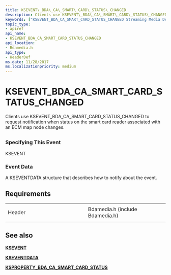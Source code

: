 ```yaml
---
title: KSEVENT\_BDA\_CA\_SMART\_CARD\_STATUS\_CHANGED
description: Clients use KSEVENT\_BDA\_CA\_SMART\_CARD\_STATUS\_CHANGED to request notification when status on the smart card reader associated with an ECM map node changes.
keywords: ["KSEVENT_BDA_CA_SMART_CARD_STATUS_CHANGED Streaming Media Devices"]
topic_type:
- apiref
api_name:
- KSEVENT_BDA_CA_SMART_CARD_STATUS_CHANGED
api_location:
- Bdamedia.h
api_type:
- HeaderDef
ms.date: 11/28/2017
ms.localizationpriority: medium
---
```


# KSEVENT\_BDA\_CA\_SMART\_CARD\_STATUS\_CHANGED


Clients use KSEVENT\_BDA\_CA\_SMART\_CARD\_STATUS\_CHANGED to request notification when status on the smart card reader associated with an ECM map node changes.

## <span id="ddk_ksevent_bda_ca_smart_card_status_changed_ks"></span><span id="DDK_KSEVENT_BDA_CA_SMART_CARD_STATUS_CHANGED_KS"></span>


### <span id="specifying_this_event"></span><span id="SPECIFYING_THIS_EVENT"></span>Specifying This Event

KSEVENT

### <span id="event_data"></span><span id="EVENT_DATA"></span>Event Data

A KSEVENTDATA structure that describes how to notify about the event.

Requirements
------------

<table>
<colgroup>
<col width="50%" />
<col width="50%" />
</colgroup>
<tbody>
<tr class="odd">
<td><p>Header</p></td>
<td>Bdamedia.h (include Bdamedia.h)</td>
</tr>
</tbody>
</table>

## See also


[**KSEVENT**](/previous-versions/ff561744(v=vs.85))

[**KSEVENTDATA**](/windows-hardware/drivers/ddi/ks/ns-ks-kseventdata)

[**KSPROPERTY\_BDA\_CA\_SMART\_CARD\_STATUS**](ksproperty-bda-ca-smart-card-status.md)

 

